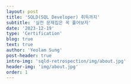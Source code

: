 ```yaml
---
layout: post
title: 'SQLD(SQL Developer) 취득까지'
subtitle: '실전 문제집은 꼭 풀어보자'
date: '2023-12-19'
type: 'Certification'
blog: true
text: true
author: 'Yeolam Sung'
post-header: true
intro-img: 'sqld-retrospection/img/about.jpg'
header-img: 'img/about.jpg'
order: 1
---
```

